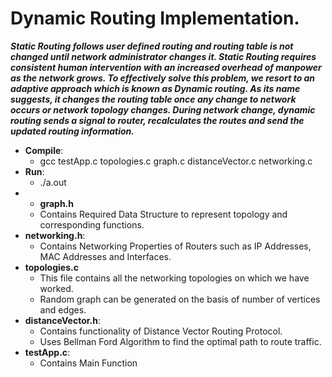 # Dynamic Routing Implementation.

_**Static Routing follows user defined routing and routing table is not changed until network administrator changes it. Static Routing requires consistent human intervention with an increased overhead of manpower as the network grows. To effectively solve this problem, we resort to an adaptive approach which is known as Dynamic routing. As its name suggests, it changes the routing table once any change to network occurs or network topology changes. During network change, dynamic routing sends a signal to router, recalculates the routes and send the updated routing information.**_

* **Compile**:    
  * gcc testApp.c topologies.c graph.c distanceVector.c networking.c
* **Run**:
  * ./a.out
* * **graph.h**
  * Contains Required Data Structure to represent topology and corresponding functions.
* **networking.h**:
  * Contains Networking Properties of Routers such as IP Addresses, MAC Addresses and Interfaces.
* **topologies.c**
  * This file contains all the networking topologies on which we have worked.
  * Random graph can be generated on the basis of number of vertices and edges.
* **distanceVector.h**:
  * Contains functionality of Distance Vector Routing Protocol.
  * Uses Bellman Ford Algorithm to find the optimal path to route traffic.
* **testApp.c**:
  * Contains Main Function